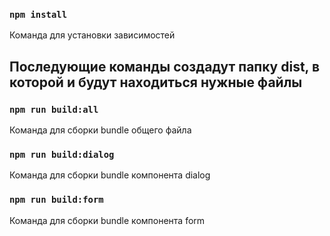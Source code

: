 ### `npm install`
Команда для установки зависимостей

## Последующие команды создадут папку dist, в которой и будут находиться нужные файлы

### `npm run build:all`
Команда для сборки bundle общего файла

### `npm run build:dialog`
Команда для сборки bundle компонента dialog

### `npm run build:form`
Команда для сборки bundle компонента form

